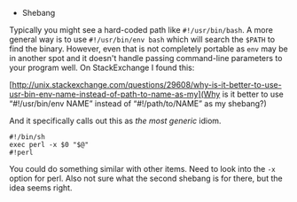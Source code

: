 * Shebang

Typically you might see a hard-coded path like `#!/usr/bin/bash`. A
more general way is to use `#!/usr/bin/env bash` which will search the
`$PATH` to find the binary. However, even that is not completely
portable as `env` may be in another spot and it doesn't handle passing
command-line parameters to your program well. On StackExchange I found
this:

[http://unix.stackexchange.com/questions/29608/why-is-it-better-to-use-usr-bin-env-name-instead-of-path-to-name-as-my](Why is it better to use “#!/usr/bin/env NAME” instead of “#!/path/to/NAME” as my shebang?)

And it specifically calls out this as *the most generic* idiom.

~~~
#!/bin/sh
exec perl -x $0 "$@"
#!perl
~~~

You could do something similar with other items. Need to look into the
`-x` option for perl. Also not sure what the second shebang is for
there, but the idea seems right.


